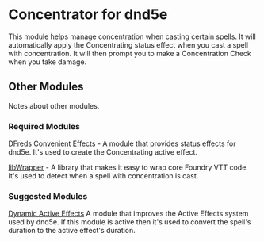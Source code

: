 # Concentrator for dnd5e

This module helps manage concentration when casting certain spells. It will automatically apply the Concentrating status effect when you cast a spell with concentration. It will then prompt you to make a Concentration Check when you take damage.

## Other Modules

Notes about other modules.

### Required Modules

[DFreds Convenient Effects](https://foundryvtt.com/packages/dfreds-convenient-effects) - A module that provides status effects for dnd5e. It's used to create the Concentrating active effect.

[libWrapper](https://foundryvtt.com/packages/lib-wrapper) - A library that makes it easy to wrap core Foundry VTT code. It's used to detect when a spell with concentration is cast.

### Suggested Modules

[Dynamic Active Effects](https://foundryvtt.com/packages/dae) A module that improves the Active Effects system used by dnd5e. If this module is active then it's used to convert the spell's duration to the active effect's duration.
